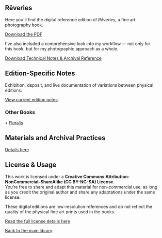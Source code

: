## Rêveries

Here you'll find the digital reference edition of *Rêveries*, a fine art photography book.

[Download the PDF](https://archive.org/download/gauvreau-reveries-archive/Reveries.pdf)

I've also included a comprehensive look into my workflow — not only for this book, but for my photographic approach as a whole.

[Download Technical Notes & Archival Reference](https://archive.org/download/gauvreau-reveries-archive/TechnicalNotes_Reveries.pdf)


## Edition-Specific Notes

Exhibition, deposit, and live documentation of variations between physical editions:

[View current edition notes](https://archive.org/download/gauvreau-reveries-archive/changes.md)


### Other Books

• [Floralis](../Floralis)

## Materials and Archival Practices

[Details here](https://archive.org/download/gauvreau-reveries-archive/TechnicalNotes_Reveries.pdf)

## License & Usage

This work is licensed under a **Creative Commons Attribution-NonCommercial-ShareAlike (CC BY-NC-SA) License**.  
You’re free to share and adapt this material for non-commercial use, as long as you credit the original author and share any adaptations under the same license.

These digital editions are low-resolution references and do not reflect the quality of the physical fine art prints used in the books.

[Read the full license details here](https://creativecommons.org/licenses/by-nc-sa/4.0/)

[Back to the main library](../README.md)
